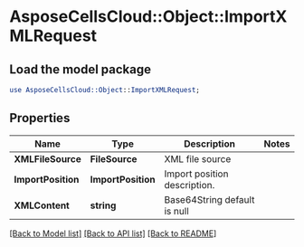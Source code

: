 # AsposeCellsCloud::Object::ImportXMLRequest 

## Load the model package
```perl
use AsposeCellsCloud::Object::ImportXMLRequest;
```

## Properties
Name | Type | Description | Notes
------------ | ------------- | ------------- | -------------
**XMLFileSource** | **FileSource** | XML file source |
**ImportPosition** | **ImportPosition** | Import position description. |
**XMLContent** | **string** | Base64String default is null |  

[[Back to Model list]](../README.md#documentation-for-models) [[Back to API list]](../README.md#documentation-for-api-endpoints) [[Back to README]](../README.md)

